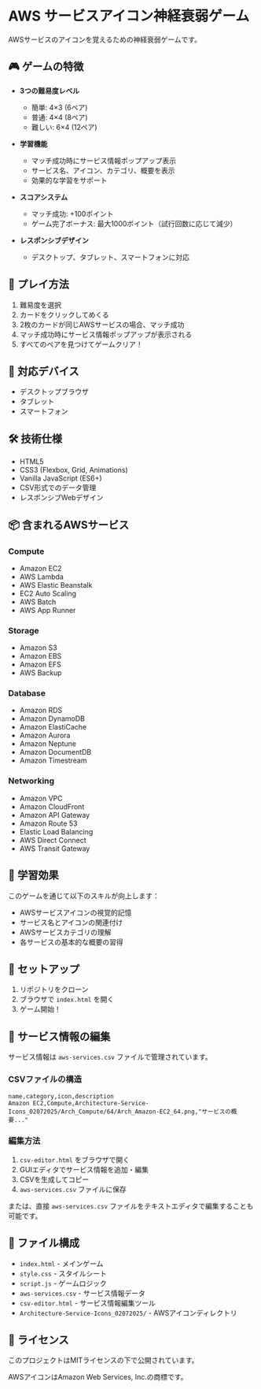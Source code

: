 # AWS サービスアイコン神経衰弱ゲーム

AWSサービスのアイコンを覚えるための神経衰弱ゲームです。

## 🎮 ゲームの特徴

- **3つの難易度レベル**
  - 簡単: 4×3 (6ペア)
  - 普通: 4×4 (8ペア)
  - 難しい: 6×4 (12ペア)

- **学習機能**
  - マッチ成功時にサービス情報ポップアップ表示
  - サービス名、アイコン、カテゴリ、概要を表示
  - 効果的な学習をサポート

- **スコアシステム**
  - マッチ成功: +100ポイント
  - ゲーム完了ボーナス: 最大1000ポイント（試行回数に応じて減少）

- **レスポンシブデザイン**
  - デスクトップ、タブレット、スマートフォンに対応

## 🚀 プレイ方法

1. 難易度を選択
2. カードをクリックしてめくる
3. 2枚のカードが同じAWSサービスの場合、マッチ成功
4. マッチ成功時にサービス情報ポップアップが表示される
5. すべてのペアを見つけてゲームクリア！

## 📱 対応デバイス

- デスクトップブラウザ
- タブレット
- スマートフォン

## 🛠 技術仕様

- HTML5
- CSS3 (Flexbox, Grid, Animations)
- Vanilla JavaScript (ES6+)
- CSV形式でのデータ管理
- レスポンシブWebデザイン

## 📦 含まれるAWSサービス

### Compute
- Amazon EC2
- AWS Lambda
- AWS Elastic Beanstalk
- EC2 Auto Scaling
- AWS Batch
- AWS App Runner

### Storage
- Amazon S3
- Amazon EBS
- Amazon EFS
- AWS Backup

### Database
- Amazon RDS
- Amazon DynamoDB
- Amazon ElastiCache
- Amazon Aurora
- Amazon Neptune
- Amazon DocumentDB
- Amazon Timestream

### Networking
- Amazon VPC
- Amazon CloudFront
- Amazon API Gateway
- Amazon Route 53
- Elastic Load Balancing
- AWS Direct Connect
- AWS Transit Gateway

## 🎯 学習効果

このゲームを通じて以下のスキルが向上します：

- AWSサービスアイコンの視覚的記憶
- サービス名とアイコンの関連付け
- AWSサービスカテゴリの理解
- 各サービスの基本的な概要の習得

## 🔧 セットアップ

1. リポジトリをクローン
2. ブラウザで `index.html` を開く
3. ゲーム開始！

## 📝 サービス情報の編集

サービス情報は `aws-services.csv` ファイルで管理されています。

### CSVファイルの構造
```csv
name,category,icon,description
Amazon EC2,Compute,Architecture-Service-Icons_02072025/Arch_Compute/64/Arch_Amazon-EC2_64.png,"サービスの概要..."
```

### 編集方法
1. `csv-editor.html` をブラウザで開く
2. GUIエディタでサービス情報を追加・編集
3. CSVを生成してコピー
4. `aws-services.csv` ファイルに保存

または、直接 `aws-services.csv` ファイルをテキストエディタで編集することも可能です。

## 📄 ファイル構成

- `index.html` - メインゲーム
- `style.css` - スタイルシート
- `script.js` - ゲームロジック
- `aws-services.csv` - サービス情報データ
- `csv-editor.html` - サービス情報編集ツール
- `Architecture-Service-Icons_02072025/` - AWSアイコンディレクトリ

## 📄 ライセンス

このプロジェクトはMITライセンスの下で公開されています。

AWSアイコンはAmazon Web Services, Inc.の商標です。
